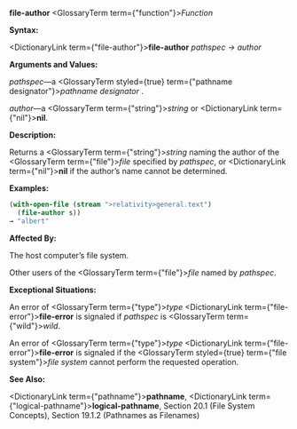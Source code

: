 **file-author** <GlossaryTerm  term={"function"}><i>Function</i></GlossaryTerm> 



**Syntax:** 



<DictionaryLink  term={"file-author"}><b>file-author</b></DictionaryLink> *pathspec → author* 



**Arguments and Values:** 



*pathspec*—a <GlossaryTerm styled={true} term={"pathname designator"}><i>pathname designator</i></GlossaryTerm> . 



*author*—a <GlossaryTerm  term={"string"}><i>string</i></GlossaryTerm> or <DictionaryLink  term={"nil"}><b>nil</b></DictionaryLink>. 







 



 



**Description:** 



Returns a <GlossaryTerm  term={"string"}><i>string</i></GlossaryTerm> naming the author of the <GlossaryTerm  term={"file"}><i>file</i></GlossaryTerm> specified by *pathspec*, or <DictionaryLink  term={"nil"}><b>nil</b></DictionaryLink> if the author’s name cannot be determined. 



**Examples:**
```lisp
(with-open-file (stream ">relativity>general.text") 
  (file-author s)) 
→ "albert" 
```
**Affected By:** 



The host computer’s file system. 



Other users of the <GlossaryTerm  term={"file"}><i>file</i></GlossaryTerm> named by *pathspec*. 



**Exceptional Situations:** 



An error of <GlossaryTerm  term={"type"}><i>type</i></GlossaryTerm> <DictionaryLink  term={"file-error"}><b>file-error</b></DictionaryLink> is signaled if *pathspec* is <GlossaryTerm  term={"wild"}><i>wild</i></GlossaryTerm>. 



An error of <GlossaryTerm  term={"type"}><i>type</i></GlossaryTerm> <DictionaryLink  term={"file-error"}><b>file-error</b></DictionaryLink> is signaled if the <GlossaryTerm styled={true} term={"file system"}><i>file system</i></GlossaryTerm> cannot perform the requested operation. 



**See Also:** 



<DictionaryLink  term={"pathname"}><b>pathname</b></DictionaryLink>, <DictionaryLink  term={"logical-pathname"}><b>logical-pathname</b></DictionaryLink>, Section 20.1 (File System Concepts), Section 19.1.2 (Pathnames as Filenames) 




